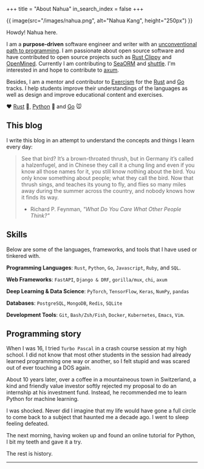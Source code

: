 +++
title = "About Nahua"
in_search_index = false
+++

{{ image(src="/images/nahua.png", alt="Nahua Kang", height="250px") }}

Howdy! Nahua here.

I am a **purpose-driven** software engineer and writer with an [unconventional path to programming](https://www.nahua.dev/posts/my-path-to-programming/). I am passionate about open source software and have contributed to open source projects such as [Rust Clippy](https://github.com/rust-lang/rust-clippy) and [OpenMined](https://www.openmined.org/). Currently I am contributing to [SeaORM](https://github.com/SeaQL/sea-orm) and [shuttle](https://github.com/shuttle-hq/shuttle). I'm interested in and hope to contribute to [axum](https://github.com/tokio-rs/axum).

Besides, I am a mentor and contributor to [Exercism](https://exercism.org/) for the [Rust](https://exercism.org/tracks/rust) and [Go](https://exercism.org/tracks/go) tracks. I help students improve their understandings of the languages as well as design and improve educational content and exercises.

❤️ [Rust](https://www.rust-lang.org/) 🦀, [Python](https://www.python.org/) 🐍 and [Go](https://go.dev/) 🐭

## This blog

I write this blog in an attempt to understand the concepts and things I learn
every day:

> See that bird? It’s a brown-throated thrush, but in Germany it’s called a halzenfugel, and in Chinese they call it a chung ling and even if you know all those names for it, you still know nothing about the bird. You only know something about people; what they call the bird. Now that thrush sings, and teaches its young to fly, and flies so many miles away during the summer across the country, and nobody knows how it finds its way.
>
> - Richard P. Feynman, _"What Do You Care What Other People Think?"_

## Skills

Below are some of the languages, frameworks, and tools that I have used or tinkered with.

**Programming Languages**:
`Rust`, `Python`, `Go`, `Javascript`, `Ruby`, and `SQL`.

**Web Frameworks**:
`FastAPI`, `Django & DRF`, `gorilla/mux`, `chi`, `axum`

**Deep Learning & Data Science**:
`PyTorch`, `TensorFlow`, `Keras`, `NumPy`, `pandas`

**Databases**:
`PostgreSQL`, `MongoDB`, `Redis`, `SQLite`

**Development Tools**:
`Git`, `Bash/Zsh/Fish`, `Docker`, `Kubernetes`, `Emacs`, `Vim`.

## Programming story

When I was 16, I tried `Turbo Pascal` in a crash course session at my high
school. I did not know that most other students in the session had
already learned programming one way or another, so I felt stupid and was
scared out of ever touching a DOS again.

About 10 years later, over a coffee in a mountaineous town in
Switzerland, a kind and friendly value investor softly rejected my
proposal to do an internship at his investment fund. Instead, he recommended me
to learn Python for machine learning.

I was shocked. Never did I imagine that my life would have gone a full circle
to come back to a subject that haunted me a decade ago. I went to sleep feeling
defeated.

The next morning, having woken up and found an online tutorial for Python,
I bit my teeth and gave it a try.

The rest is history.

---
